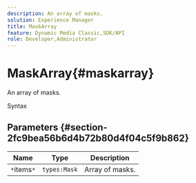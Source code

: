 ```yaml
---
description: An array of masks.
solution: Experience Manager
title: MaskArray
feature: Dynamic Media Classic,SDK/API
role: Developer,Administrator
---
```


# MaskArray{#maskarray}

An array of masks.

 Syntax 

## Parameters {#section-2fc9bea56b6d4b72b80d4f04c5f9b862}

|  Name  | Type  | Description  |
|---|---|---|
|  `*`items`*`  | `types:Mask`  | Array of masks.  |

